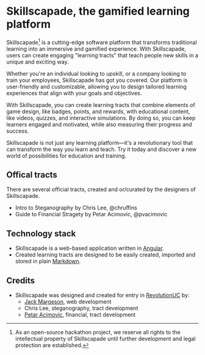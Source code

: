 # Skillscapade, the gamified learning platform

Skillscapade[^1] is a cutting-edge software platform that transforms traditional learning into an immersive and gamified experience. With Skillscapade, users can create engaging "learning tracts" that teach people new skills in a unique and exciting way.

Whether you're an individual looking to upskill, or a company looking to train your employees, Skillscapade has got you covered. Our platform is user-friendly and customizable, allowing you to design tailored learning experiences that align with your goals and objectives.

With Skillscapade, you can create learning tracts that combine elements of game design, like badges, points, and rewards, with educational content, like videos, quizzes, and interactive simulations. By doing so, you can keep learners engaged and motivated, while also measuring their progress and success.

Skillscapade is not just any learning platform—it's a revolutionary tool that can transform the way you learn and teach. Try it today and discover a new world of possibilities for education and training.

## Offical tracts

There are several official tracts, created and or/curated by the designers of Skillscapade.

- Intro to Steganography by Chris Lee, @chruffins
- Guide to Financial Stragety by Petar Acimovic, @pvacimovic

## Technology stack

- Skillscapade is a web-based application written in [Angular](https://angular.io/).
- Created learning tracts are designed to be easily created, imported and stored in plain [Markdown](https://www.markdownguide.org/).

## Credits

- Skillscapade was designed and created for entry in [RevolutionUC](https://revolutionuc.com) by:
  - [Jack Margeson](https://marg.es/on), web development
  - Chris Lee, steganography, tract development
  - [Petar Acimovic](https://petaracimovic.com/), financial, tract development

[^1]: As an open-source hackathon project, we reserve all rights to the intellectual property of Skillscapade until further development and legal protection are established.
